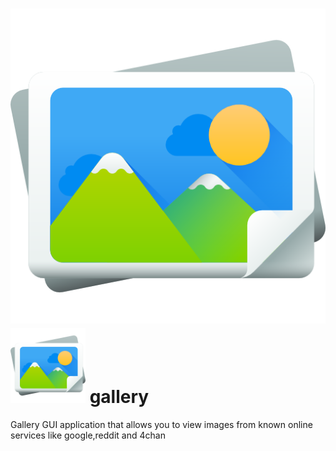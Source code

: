 # ![alt text](https://github.com/Toory/gallery/raw/master/gallery.png) <img src="https://github.com/Toory/gallery/raw/master/gallery.png"  width="120" height="120"> gallery
Gallery GUI application that allows you to view images from known online services like google,reddit and 4chan
